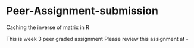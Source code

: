 # Peer-Assignment-submission
Caching the inverse of matrix in R

This is week 3 peer graded assignment
Please review this assignment at -
